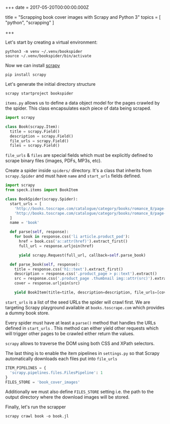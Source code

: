 
+++
date = 2017-05-20T00:00:00.000Z


title = "Scrapping book cover images with Scrapy and Python 3"
topics = [ "python", "scrapping" ]

+++

Let's start by creating a virtual environment:

```
python3 -m venv ~/.venv/bookspider
source ~/.venv/bookspider/bin/activate
```

Now we can install [scrapy](https://scrapy.org/)

```
pip install scrapy
```

Let's generate the initial directory structure

```
scrapy startproject bookspider
```

`items.py`  allows us to define a data object model for the pages crawled by the spider. This class encapsulates each piece of data being scraped.

```python
import scrapy

class Book(scrapy.Item):
  title = scrapy.Field()
  description = scrapy.Field()
  file_urls = scrapy.Field()
  files = scrapy.Field()
```

`file_urls`  & `files` are special fields which must be explicitly defined to scrape binary files (images, PDFs, MP3s, etc).

Create a spider inside `spiders/` directory. It's a class that inherits from `scrapy.Spider` and must have `name` and `start_urls` fields defined.

```python
import scrapy
from speck.items import BookItem

class BookSpider(scrapy.Spider):
  start_urls = [
    'http://books.toscrape.com/catalogue/category/books/romance_8/page-1.html',
    'http://books.toscrape.com/catalogue/category/books/romance_8/page-2.html'
  ]
  name = 'book'

  def parse(self, response):
    for book in response.css('li article.product_pod'):
      href = book.css('a::attr(href)').extract_first()
      full_url = response.urljoin(href)

      yield scrapy.Request(full_url, callback=self.parse_book)

  def parse_book(self, response):
    title = response.css('h1::text').extract_first()
    description = response.css('.product_page > p::text').extract()
    src = response.css('.product_page .thumbnail img::attr(src)').extract_first()
    cover = response.urljoin(src)

    yield BookItem(title=title, description=description, file_urls=[cover])
```

`start_urls` is a list of the seed URLs the spider will crawl first.  We are targeting Scrapy playground available at `books.toscrape.com` which provides a dummy book store.

Every  spider must have at least a `parse()`  method that handles the URLs defined in `start_urls` . This method can either yield other requests which will trigger other pages to be crawled either return the values.

`scrapy` allows to traverse the DOM using both CSS and XPath selectors.

The last thing is to enable the item pipelines in `settings.py` so that Scrapy automatically downloads each files put into `file_urls`

```python
ITEM_PIPELINES = {
  'scrapy.pipelines.files.FilesPipeline': 1
}
FILES_STORE = 'book_cover_images'
```

Additionally we must also define `FILES_STORE` setting i.e. the path to the output directory where the download images will be stored.

Finally, let's run the scrapper

```
scrapy crawl book -o book.jl
```



